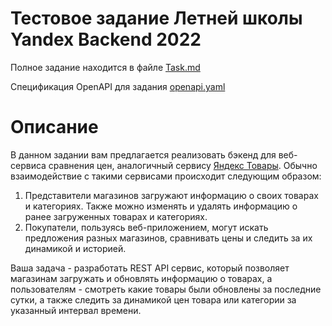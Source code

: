# Тестовое задание Летней школы Yandex Backend 2022

Полное задание находится в файле [Task.md](https://github.com/koted0/Yandex_MegaMarket_2022/blob/main/Task.md)

Спецификация OpenAPI для задания [openapi.yaml](https://github.com/koted0/Yandex_MegaMarket_2022/blob/main/openapi.yaml)

# Описание #

В данном задании вам предлагается реализовать бэкенд для веб-сервиса сравнения цен, аналогичный сервису [Яндекс Товары](https://yandex.ru/products). Обычно взаимодействие с такими сервисами происходит следующим образом:
1. Представители магазинов загружают информацию о своих товарах и категориях. Также можно изменять и удалять информацию о ранее загруженных товарах и категориях.
2. Покупатели, пользуясь веб-приложением, могут искать предложения разных магазинов, сравнивать цены и следить за их динамикой и историей.

Ваша задача - разработать REST API сервис, который позволяет магазинам загружать и обновлять информацию о товарах, а пользователям - смотреть какие товары были обновлены за последние сутки, а также следить за динамикой цен товара или категории за указанный интервал времени.
